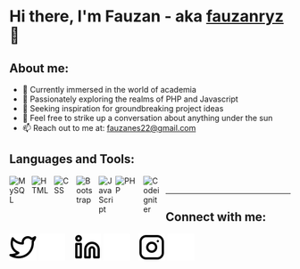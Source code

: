 # Hi there, I'm Fauzan - aka [fauzanryz](https://www.instagram.com/fauzanryz/)👋
## About me:
- 🔭 Currently immersed in the world of academia
- 🌱 Passionately exploring the realms of PHP and Javascript
- 🤔 Seeking inspiration for groundbreaking project ideas
- 💬 Feel free to strike up a conversation about anything under the sun
- 📫 Reach out to me at: fauzanes22@gmail.com
 

## Languages and Tools:

[<img align="left" alt="MySQL" width="30px" src="https://cdn.jsdelivr.net/gh/devicons/devicon/icons/mysql/mysql-original.svg" style="padding-right:10px;" />][webdev]
[<img align="left" alt="HTML" width="30px" src="https://cdn.jsdelivr.net/gh/devicons/devicon/icons/html5/html5-original.svg" style="padding-right:10px;" />][webdev]
[<img align="left" alt="CSS" width="30px" src="https://cdn.jsdelivr.net/gh/devicons/devicon/icons/css3/css3-original.svg" style="padding-right:10px;" />][webdev]
[<img align="left" alt="Bootstrap" width="30px" src="https://cdn.jsdelivr.net/gh/devicons/devicon/icons/bootstrap/bootstrap-original.svg" style="padding-right:10px;" />][webdev]
[<img align="left" alt="JavaScript" width="30px" src="https://cdn.jsdelivr.net/gh/devicons/devicon/icons/javascript/javascript-original.svg" style="padding-right:0px;" />][webdev]
[<img align="left" alt="PHP" width="40px" src="https://cdn.jsdelivr.net/gh/devicons/devicon/icons/php/php-original.svg" style="padding-right:10px;" />][webdev]
[<img align="left" alt="Codeigniter" width="30px" src="https://cdn.jsdelivr.net/gh/devicons/devicon/icons/codeigniter/codeigniter-plain.svg" style="padding-right:10px;" />][webdev]
<br />

---
## Connect with me:

[![website](./img/twitter-light.svg)](https://twitter.com/fauzanryz#gh-light-mode-only)
[![website](./img/twitter-dark.svg)](https://twitter.com/fauzanryz#gh-dark-mode-only)
&nbsp;&nbsp;
[![website](./img/linkedin-light.svg)](https://www.linkedin.com/in/fauzan-0436bb2a0/#gh-light-mode-only)
[![website](./img/linkedin-dark.svg)](https://www.linkedin.com/in/fauzan-0436bb2a0/#gh-dark-mode-only)
&nbsp;&nbsp;
[![website](./img/instagram-light.svg)](https://instagram.com/fauzanryz#gh-light-mode-only)
[![website](./img/instagram-dark.svg)](https://instagram.com/fauzanryz#gh-dark-mode-only)


[webdev]: https://github.com/fauzanryz/fauzanryz

<!---
fauzanryz/fauzanryz is a ✨ special ✨ repository because its `README.md` (this file) appears on your GitHub profile.
You can click the Preview link to take a look at your changes.
--->
